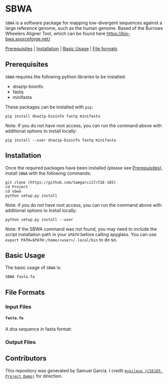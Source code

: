 # SBWA
`SBWA` is a software package for mapping low-divergent sequences against a large reference genome, such as the human genome. Based of the Burrows Wheelers Aligner Tool, which can be found here https://bio-bwa.sourceforge.net/

[Prerequisites](#prerequisites) | [Installation](#install) | [Basic Usage](#usage) |  [File formats](#formats)

<a name="prerequisites"></a>
## Prerequisites
`SBWA` requires the following python libraries to be installed:
- dnazip-bioinfo
- fastq
- minifasta

These packages can be installed with `pip`:
```
pip install dnazip-bioinfo fastq minifasta
```
Note: If you do not have root access, you can run the command above with additional options to install locally:
```
pip install --user dnazip-bioinfo fastq minifasta
```

<a name="install"></a>
## Installation
Once the required packages have been installed (please see [Prerequisites](#prerequisites)), install `SBWA` with the following commands:
```
git clone (https://github.com/Samgarci17/CSE-185)
cd Project
cd sbwa
python setup.py install
```
Note: if you do not have root access, you can run the command above with additional options to install locally:
```
python setup.py install --user
```

Note: If the SBWA command was not found, you may need to include the script installation path in your `$PATH` before calling spyglass. You can use `export PATH=$PATH:/home/<user>/.local/bin` to do so. 

<a name="usage"></a>
## Basic Usage 
The basic usage of `SBWA` is:
```
SBWA fasta.fa 
```

<a name="formats"></a>
## File Formats
### Input Files
#### `fasta.fa` 
A dna sequence in fasta format:

### Output Files

<a name="contributors"></a>
## Contributors 
This repository was generated by Samuel Garcia. I credit [`mypileup (CSE185 Project Demo)`](https://github.com/gymreklab/cse185-demo-project) for direction.
